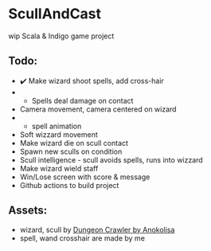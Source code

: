 # ScullAndCast
wip Scala & Indigo game project

## Todo:
+ ✔️ Make wizard shoot spells, add cross-hair
+ + Spells deal damage on contact
+ Camera movement, camera centered on wizard
+ + spell animation
+ Soft wizzard movement
+ Make wizard die on scull contact
+ Spawn new sculls on condition
+ Scull intelligence - scull avoids spells, runs into wizzard
+ Make wizard wield staff
+ Win/Lose screen with score & message
+ Github actions to build project


## Assets:
+ wizard, scull by [Dungeon Crawler by Anokolisa](https://anokolisa.itch.io/dungeon-crawler-pixel-art-asset-pack)
+ spell, wand crosshair are made by me